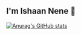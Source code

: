 ## I'm Ishaan Nene 👋

[![Anurag's GitHub stats](https://github-readme-stats.vercel.app/api?username=IshaanNene)](https://github.com/IshaanNene/github-readme-stats)
